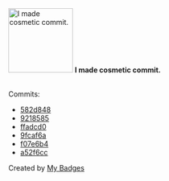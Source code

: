 <img src="https://my-badges.github.io/my-badges/cosmetic-commit.png" alt="I made cosmetic commit." title="I made cosmetic commit." width="128">
<strong>I made cosmetic commit.</strong>
<br><br>

Commits:

- <a href="https://github.com/Rignchen/dotfile/commit/582d84843f7a3879951f88831c27b7a9d27e0f04">582d848</a>
- <a href="https://github.com/Rignchen/dotfile/commit/9218585d68445f44d38bdd83dd804500469203bd">9218585</a>
- <a href="https://github.com/Rignchen/dotfile/commit/ffadcd0569f7192b8f7494d3a9b46558f6521cc3">ffadcd0</a>
- <a href="https://github.com/Rignchen/dotfile/commit/9fcaf6aa2cf8f8a1b8f5d88cb2c6cd3be1eefc39">9fcaf6a</a>
- <a href="https://github.com/Rignchen/advent-of-code/commit/f07e6b4a4075e97b7ffe8ec871395a98099843e3">f07e6b4</a>
- <a href="https://github.com/Rignchen/advent-of-code/commit/a52f6cc25170b13c667e434608d3b3e9aeb11eb2">a52f6cc</a>


Created by <a href="https://github.com/my-badges/my-badges">My Badges</a>